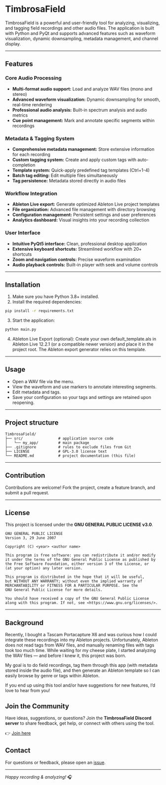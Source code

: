 # TimbrosaField

TimbrosaField is a powerful and user-friendly tool for analyzing, visualizing, and tagging field recordings and other audio files. The application is built with Python and PyQt and supports advanced features such as waveform visualization, dynamic downsampling, metadata management, and channel display.

---

## Features

### Core Audio Processing
- **Multi-format audio support:** Load and analyze WAV files (mono and stereo)
- **Advanced waveform visualization:** Dynamic downsampling for smooth, real-time rendering
- **Professional audio analysis:** Built-in spectrum analysis and audio metrics
- **Cue point management:** Mark and annotate specific segments within recordings

### Metadata & Tagging System
- **Comprehensive metadata management:** Store extensive information for each recording
- **Custom tagging system:** Create and apply custom tags with auto-completion
- **Template system:** Quick-apply predefined tag templates (Ctrl+1-4)
- **Batch tag editing:** Edit multiple files simultaneously
- **Tag persistence:** Metadata stored directly in audio files

### Workflow Integration
- **Ableton Live export:** Generate optimized Ableton Live project templates
- **File organization:** Advanced file management with directory browsing
- **Configuration management:** Persistent settings and user preferences
- **Analytics dashboard:** Visual insights into your recording collection

### User Interface
- **Intuitive PyQt5 interface:** Clean, professional desktop application
- **Extensive keyboard shortcuts:** Streamlined workflow with 20+ shortcuts
- **Zoom and navigation controls:** Precise waveform examination
- **Audio playback controls:** Built-in player with seek and volume controls

---

## Installation

1. Make sure you have Python 3.8+ installed.  
2. Install the required dependencies:

```bash
pip install -r requirements.txt
```

3. Start the application:

```bash
python main.py
```
4. Ableton Live Export (optional): Create your own default_template.als in Ableton Live 12.2.1 (or a compatible newer version) and place it in the project root. The Ableton export generator relies on this template.
---

## Usage

- Open a WAV file via the menu.  
- View the waveform and use markers to annotate interesting segments.  
- Edit metadata and tags.  
- Save your configuration so your tags and settings are retained upon reopening.

---

## Project structure

```
TimbrosaField/
├── src/                # application source code
│   └── my_app/         # main package
├── .gitignore          # rules to exclude files from Git
├── LICENSE             # GPL‑3.0 license text
└── README.md           # project documentation (this file)
```

---

## Contribution

Contributions are welcome! Fork the project, create a feature branch, and submit a pull request.

---

## License

This project is licensed under the **GNU GENERAL PUBLIC LICENSE v3.0**.

```
GNU GENERAL PUBLIC LICENSE
Version 3, 29 June 2007

Copyright (C) <year> <author name>

This program is free software: you can redistribute it and/or modify
it under the terms of the GNU General Public License as published by
the Free Software Foundation, either version 3 of the License, or
(at your option) any later version.

This program is distributed in the hope that it will be useful,
but WITHOUT ANY WARRANTY; without even the implied warranty of
MERCHANTABILITY or FITNESS FOR A PARTICULAR PURPOSE. See the
GNU General Public License for more details.

You should have received a copy of the GNU General Public License
along with this program. If not, see <https://www.gnu.org/licenses/>.
```

---


## Background

Recently, I bought a Tascam Portacapture X6 and was curious how I could integrate these recordings into my Ableton projects. Unfortunately, Ableton does not read tags from WAV files, and manually renaming files with tags took too much time. While waiting for my cheese plate, I started analyzing the WAV files — and before I knew it, this project was born.

My goal is to do field recordings, tag them through this app (with metadata stored inside the audio file), and then generate an Ableton template so I can easily browse by genre or tags within Ableton.

If you end up using this tool and/or have suggestions for new features, I’d love to hear from you!



## Join the Community

Have ideas, suggestions, or questions? Join the **TimbrosaField Discord server** to share feedback, get help, or connect with others using the tool.

👉 [Join here](https://discord.gg/d6ntrW3HHc)


## Contact

For questions or feedback, please open an [issue](https://github.com/D8bp8Ags/TimbrosaField/issues).

---

*Happy recording & analyzing!* 🎧
